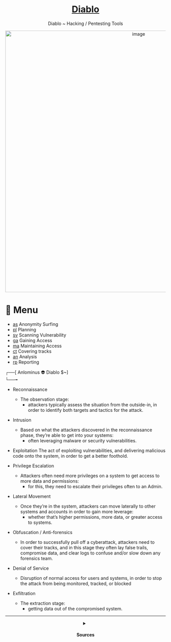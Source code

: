 <div align="center">

# [Diablo](https://github.com/Anlominus/Diablo)
Diablo ~ Hacking / Pentesting Tools

<img width="822" alt="image" src="https://user-images.githubusercontent.com/51442719/169499979-01bff027-ed81-47f9-9663-2ba13a21b2fe.png">


  </div>

# 📜 Menu

- [as]() Anonymity Surfing
- [pl]() Planning
- [sv]() Scanning Vulnerability
- [ga]() Gaining Access
- [ma]() Maintaining Access
- [ct]() Covering tracks
- [an]() Analysis
- [rp]() Reporting

┌──[ Anlominus 👽 Diablo $~]  
└──╼  

- Reconnaissance
  - The observation stage:
    - attackers typically assess the situation from the outside-in, in order to identify both targets and tactics for the attack.

- Intrusion
  - Based on what the attackers discovered in the reconnaissance phase, they’re able to get into your systems:
    - often leveraging malware or security vulnerabilities.

- Exploitation
The act of exploiting vulnerabilities, and delivering malicious code onto the system, in order to get a better foothold.

- Privilege Escalation
  - Attackers often need more privileges on a system to get access to more data and permissions:
    - for this, they need to escalate their privileges often to an Admin.

- Lateral Movement
  - Once they’re in the system, attackers can move laterally to other systems and accounts in order to gain more leverage:
    - whether that’s higher permissions, more data, or greater access to systems.

- Obfuscation / Anti-forensics
  - In order to successfully pull off a cyberattack, attackers need to cover their tracks, and in this stage they often lay false trails, compromise data, and clear logs to confuse and/or slow down any forensics team.

- Denial of Service
  - Disruption of normal access for users and systems, in order to stop the attack from being monitored, tracked, or blocked

- Exfiltration
  - The extraction stage:
    - getting data out of the compromised system.

---

<details>
  <summary align="center">
    <h4> Sources </h4>
  </summary>

- Inspirational tools
  - as Anonymity Surfing
  - pl Planning
  - sv Scanning Vulnerability
  - ga Gaining Access
  - ma Maintaining Access
  - ct Covering tracks
  - an Analysis
  - rp Reporting
    - [PeTeReport](https://github.com/1modm/petereport)
    - [PwnDoc](https://github.com/pwndoc/pwndoc)

  - Tools:
    - [HacKing](https://github.com/Anlominus/HacKing)
    - [PenTest](https://github.com/Anlominus/PenTest)
    - [LALIN](https://github.com/screetsec/LALIN)

  - Cheat Sheets:
    - [CheatSheets](https://github.com/Anlominus/CheatSheets)


</details>
